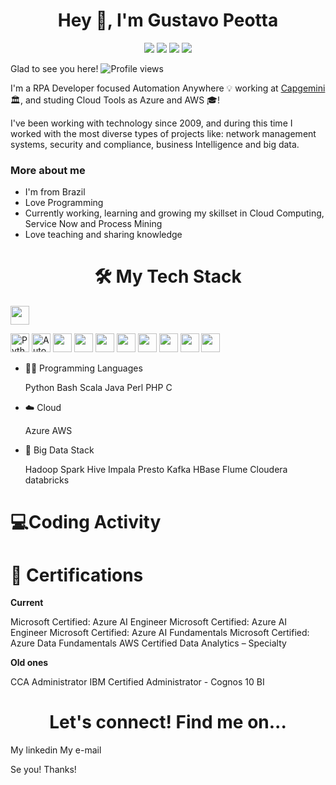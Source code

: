 <h1 align="center"> Hey 👋, I'm Gustavo Peotta </h1>

<div align="center">
<a href="https://www.linkedin.com/in/GustavoPeotta" target="_blank"><img src="https://camo.githubusercontent.com/28a5af3160ab3e597abac96405057372584e2c7201457a505f20cbcdb4a25d73/68747470733a2f2f696d672e736869656c64732e696f2f62616467652f4c696e6b6564496e2d626c75653f7374796c653d666c6174266c6f676f3d6c696e6b6564696e266c6162656c436f6c6f723d626c7565266c696e6b3d68747470733a2f2f7777772e6c696e6b6564696e2e636f6d2f696e2f6d616e756d616e6f6a303031302f" target="_blank"></a>
<a href = "mailto:gustavopeotta@gmail.com"><img src="https://camo.githubusercontent.com/fbc38c9f1e9019a6804262f8f8f3e781f15446fa9e3c6caa8fee249d3ca344de/68747470733a2f2f696d672e736869656c64732e696f2f62616467652f476d61696c2d7265643f7374796c653d666c61742d737175617265266c6f676f3d476d61696c266c6f676f436f6c6f723d7768697465266c696e6b3d6d61696c746f3a6d616e756d616e6f6a3030313040676d61696c2e636f6d" target="_blank"></a>
<a href="https://instagram.com/GustavoPeotta" target="_blank"><img src="https://camo.githubusercontent.com/9f06d17387566e4b887200cde9b29a028633d3c6e63c24a029429f703f222845/68747470733a2f2f696d672e736869656c64732e696f2f62616467652f2d496e7374616772616d2d4534343035463f7374796c653d666c6174266c6f676f3d696e7374616772616d266c6f676f436f6c6f723d7768697465266c696e6b3d68747470733a2f2f696e7374616772616d2e636f6d2f6d2e612e6e2e752e6d2e612e6e2e6f2e6a2f" target="_blank"></a>
<a href="https://www.facebook.com/GustavoPeotta" target="_blank"><img src="https://camo.githubusercontent.com/7e186438fcc5b17e8029634385e1192704c5901be0e6272fb03b2720d967ca77/68747470733a2f2f696d672e736869656c64732e696f2f62616467652f2d46616365626f6f6b2d3138373766323f7374796c653d666c6174266c6f676f3d66616365626f6f6b266c6f676f436f6c6f723d7768697465266c696e6b3d68747470733a2f2f66616365626f6f6b2e636f6d2f6d616e756d616e6f6a30303130" target="_blank"></a>   
</div>

Glad to see you here! ![Profile views](https://gpvc.arturio.dev/GustavoPeotta)

I'm a RPA Developer focused Automation Anywhere 💡 working at <a href="https://www.capgemini.com">Capgemini</a> 🏛, and studing Cloud Tools as Azure and AWS 🎓!

I've been working with technology since 2009, and during this time I worked with the most diverse types of projects like: network management systems, security and compliance, business Intelligence and big data.

<h3 align="left"> More about me </h3>
<ul>
 <li>I'm from Brazil</li>
 <li>Love Programming</li>
 <li>Currently working, learning and growing my skillset in Cloud Computing, Service Now and Process Mining</li>
 <li>Love teaching and sharing knowledge</li>
</ul>

<h1 align="center"> 🛠️ My Tech Stack </h1>
 
 <a href="https://www.python.org" title="Python" target="_blank"> <img src="https://cdn.jsdelivr.net/gh/devicons/devicon/icons/python/python-original.svg" width="30" height="30"> </a>
 
 <a href="https://www.python.org" target="_blank"><img src="https://cdn.jsdelivr.net/gh/devicons/devicon/icons/python/python-original.svg" alt="Python" width="30" height="30"></a>
 <a href="https://www.automationanywhere.com" target="_blank"><img src="https://de.automationanywhere.com/images/automation-anywhere-logo-a-only.png" width="30" height="30" alt="Automation Anywhere"></a>
 <a href="https://www.python.org" target="_blank"><img src="https://cdn.jsdelivr.net/gh/devicons/devicon/icons/python/python-original.svg" width="30" height="30"></a>
 <a href="https://www.python.org" target="_blank"><img src="https://cdn.jsdelivr.net/gh/devicons/devicon/icons/python/python-original.svg" width="30" height="30"></a>
 <a href="https://www.python.org" target="_blank"><img src="https://cdn.jsdelivr.net/gh/devicons/devicon/icons/python/python-original.svg" width="30" height="30"></a>
 <a href="https://www.python.org" target="_blank"><img src="https://cdn.jsdelivr.net/gh/devicons/devicon/icons/python/python-original.svg" width="30" height="30"></a>
 <a href="https://www.python.org" target="_blank"><img src="https://cdn.jsdelivr.net/gh/devicons/devicon/icons/python/python-original.svg" width="30" height="30"></a>
 <a href="https://www.python.org" target="_blank"><img src="https://cdn.jsdelivr.net/gh/devicons/devicon/icons/python/python-original.svg" width="30" height="30"></a>
 <a href="https://www.python.org" target="_blank"><img src="https://cdn.jsdelivr.net/gh/devicons/devicon/icons/python/python-original.svg" width="30" height="30"></a>
 <a href="https://www.python.org" target="_blank"><img src="https://cdn.jsdelivr.net/gh/devicons/devicon/icons/python/python-original.svg" width="30" height="30"></a>
 
<ul>
 <li>👩‍💻 Programming Languages</li>

Python  Bash  Scala  Java  Perl  PHP  C 

<li>☁️ Cloud</li>

Azure AWS

<li>🐘 Big Data Stack</li>

Hadoop Spark Hive Impala Presto Kafka HBase Flume Cloudera databricks
</ul>

<h1 align="left"> 💻Coding Activity </h1>


<h1 align="left"> 📕 Certifications </h1>
<b>Current</b>

Microsoft Certified: Azure AI Engineer Microsoft Certified: Azure AI Engineer Microsoft Certified: Azure AI Fundamentals Microsoft Certified: Azure Data Fundamentals AWS Certified Data Analytics – Specialty

<b>Old ones</b>

CCA Administrator IBM Certified Administrator - Cognos 10 BI


<h1 align="center"> Let's connect! Find me on... </h1>

My linkedin My e-mail

Se you!
Thanks!
